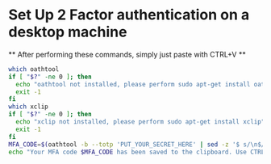 # Set Up 2 Factor authentication on a desktop machine

** After performing these commands, simply just paste with CTRL+V **
```sh
which oathtool
if [ "$?" -ne 0 ]; then
  echo "oathtool not installed, please perform sudo apt-get install oathtool"
  exit -1
fi
which xclip
if [ "$?" -ne 0 ]; then
  echo "xclip not installed, please perform sudo apt-get install xclip"
  exit -1
fi
MFA_CODE=$(oathtool -b --totp 'PUT_YOUR_SECRET_HERE' | sed -z '$ s/\n$//' | xclip -selection c)
echo "Your MFA code $MFA_CODE has been saved to the clipboard. Use CTRL+V to paste or copy directly from the terminal"
```
